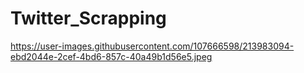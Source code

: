 # Twitter_Scrapping
https://user-images.githubusercontent.com/107666598/213983094-ebd2044e-2cef-4bd6-857c-40a49b1d56e5.jpeg
